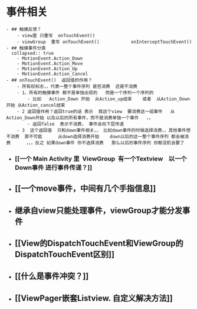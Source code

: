 # 事件相关
	- ## 触摸反馈？
		- view里 只重写  onTouchEvent()
		- viewGroup  重写 onTouchEvent()            onInterceptTouchEvent()
	- ## 触摸事件分类
	  collapsed:: true
		- MotionEvent.Action_Down
		- MotionEvent.Action_Move
		- MotionEvent.Action_Up
		- MotionEvent.Action_Cancel
	- ## onTouchEvent()  返回值的作用？
		- 所有权标志，，代表一整个事件序列 是否消费  还是不消费
		- 1、所有的触摸事件 都不是单独出现的   而是一个序列一个序列的
			- 比如   Action_Down 开始  从Action_up结束    或者  从Action_Down开始 从Action_cancel结束
		- 2 返回值作用？返回true的话 表示  我这个view  要消费这一组事件   从Action_Down开始 以及以后的所有事件，而不是消费单独一个事件   ，，
			- 返回false  表示不消费， 事件会向下层传递
		- 3  这个返回值  只和down事件相关，， 比如down事件的时候选择消费，，其他事件想不消费  那不可能      从down选择消费开始    down以后的这一整个事件序列 都会被消费      ，，，反之 如果down事件 你不选择消费   那么以后的事件序列 你都没机会要了
- ### [[一个 Main Activity 里  ViewGroup  有一个Textview    以一个Down事件 进行事件传递？]]
- ## [[一个move事件，中间有几个手指信息]]
- ## 继承自view只能处理事件，viewGroup才能分发事件
- ## [[View的DispatchTouchEvent和ViewGroup的DispatchTouchEvent区别]]
- ## [[什么是事件冲突？]]
- ## [[ViewPager嵌套Listview. 自定义解决方法]]